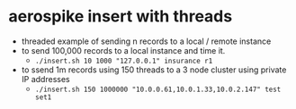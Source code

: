 # aerospike insert with threads
 - threaded example of sending n records to a local / remote instance
 - to send 100,000 records to a local instance and time it.
   -  ```./insert.sh 10 1000 "127.0.0.1" insurance r1```
 - to ssend 1m records using 150 threads to a 3 node cluster using private IP addresses 
   - ```./insert.sh 150 1000000 "10.0.0.61,10.0.1.33,10.0.2.147" test set1```

